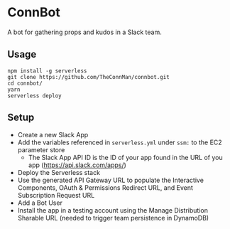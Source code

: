 # ConnBot

A bot for gathering props and kudos in a Slack team.

## Usage

```
npm install -g serverless
git clone https://github.com/TheConnMan/connbot.git
cd connbot/
yarn
serverless deploy
```

## Setup
- Create a new Slack App
- Add the variables referenced in `serverless.yml` under `ssm:` to the EC2 parameter store
  - The Slack App API ID is the ID of your app found in the URL of you app (https://api.slack.com/apps/<api-id>)
- Deploy the Serverless stack
- Use the generated API Gateway URL to populate the Interactive Components, OAuth & Permissions Redirect URL, and Event Subscription Request URL
- Add a Bot User
- Install the app in a testing account using the Manage Distribution Sharable URL (needed to trigger team persistence in DynamoDB)
